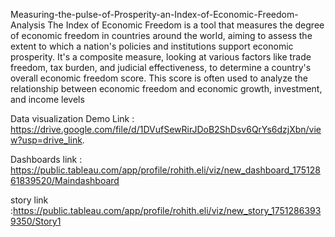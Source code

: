 Measuring-the-pulse-of-Prosperity-an-Index-of-Economic-Freedom-Analysis
The Index of Economic Freedom is a tool that measures the degree of economic freedom in countries around the world, aiming to assess the extent to which a nation's policies and institutions support economic prosperity. It's a composite measure, looking at various factors like trade freedom, tax burden, and judicial effectiveness, to determine a country's overall economic freedom score. This score is often used to analyze the relationship between economic freedom and economic growth, investment, and income levels

Data visualization Demo Link : https://drive.google.com/file/d/1DVufSewRirJDoB2ShDsv6QrYs6dzjXbn/view?usp=drive_link.

Dashboards link : https://public.tableau.com/app/profile/rohith.eli/viz/new_dashboard_17512861839520/Maindashboard

story link :https://public.tableau.com/app/profile/rohith.eli/viz/new_story_17512863939350/Story1
